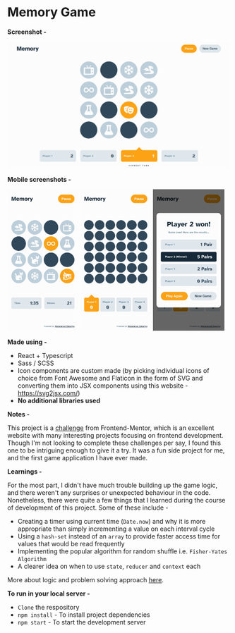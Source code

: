 # **Memory Game**

**Screenshot -**

![PC Screenshot](./src/assets/images/laptop.png)

**Mobile screenshots -**

<p float="left">
	<img src="./src/assets/images/mobile-1.jpg" width="32%" />
	<img src="./src/assets/images/mobile-2.jpg" width="32%" /> 
	<img src="./src/assets/images/mobile-3.jpg" width="32%" />
</p>

**Made using -**
- React + Typescript
- Sass / SCSS
- Icon components are custom made (by picking individual icons of choice from Font Awesome and Flaticon in the form of SVG and converting them into JSX components using this website - https://svg2jsx.com/)
- **No additional libraries used**

**Notes -**

This project is a [challenge](https://www.frontendmentor.io/challenges/memory-game-vse4WFPvM) from Frontend-Mentor, which is an excellent website with many interesting projects focusing on frontend development. Though I'm not looking to complete these challenges per say, I found this one to be intriguing enough to give it a try. It was a fun side project for me, and the first game application I have ever made.

**Learnings -**

For the most part, I didn't have much trouble building up the game logic, and there weren't any surprises or unexpected behaviour in the code. Nonetheless, there were quite a few things that I learned during the course of development of this project. Some of these include -
- Creating a timer using current time (`Date.now`) and why it is more appropriate than simply incrementing a value on each interval cycle
- Using a `hash-set` instead of an `array` to provide faster access time for values that would be read frequently
- Implementing the popular algorithm for random shuffle i.e. `Fisher-Yates Algorithm`
- A clearer idea on when to use `state`, `reducer` and `context` each

More about logic and problem solving approach [here](src/README.md).


**To run in your local server -**

- `Clone` the respository
- `npm install` - To install project dependencies
- `npm start` - To start the development server
